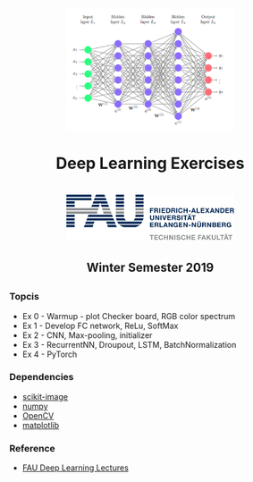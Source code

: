
<div style="border-bottom:none;">
  <div align="center">
    <img src="Logos/DL.png" width="300">
    <h1>Deep Learning Exercises <h1>
      <img src="Logos/fau-logo-tech.png" width="300">
      <h2>Winter Semester 2019<h2>
  </div>
</div>

### Topcis
* Ex 0 - Warmup - plot Checker board, RGB color spectrum
* Ex 1 - Develop FC network, ReLu, SoftMax
* Ex 2 - CNN, Max-pooling, initializer
* Ex 3 - RecurrentNN, Droupout, LSTM, BatchNormalization
* Ex 4 - PyTorch

### Dependencies

* [scikit-image](http://scikit-image.org/)
* [numpy](https://www.numpy.org/)
* [OpenCV](https://pypi.org/project/opencv-python/)
* [matplotlib](https://matplotlib.org)

### Reference
* [FAU Deep Learning Lectures](https://www.youtube.com/playlist?list=PLpOGQvPCDQzvgpD3S0vTy7bJe2pf_yJFj)
